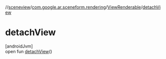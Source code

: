 //[sceneview](../../../index.md)/[com.google.ar.sceneform.rendering](../index.md)/[ViewRenderable](index.md)/[detachView](detach-view.md)

# detachView

[androidJvm]\
open fun [detachView](detach-view.md)()
